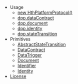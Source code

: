 - Usage
    - [new HthPlatformProtocol()](usage/HthPlatformProtocol.md)
    - [dpp.dataContract](usage/dataContract.md)
    - [dpp.document](usage/document.md)
    - [dpp.identity](usage/identity.md)
    - [dpp.stateTransition](usage/stateTransition.md)
- Primitives
    - [AbstractStateTransition](primitives/AbstractStateTransition.md)
    - [DataContract](primitives/DataContract.md)
    - [DataTrigger](primitives/DataTrigger.md)
    - [Document](primitives/Document.md)
    - [Identifier](primitives/Identifier.md)
    - [Identity](primitives/Identity.md)
- [License](https://github.com/MichaelHDesigns/js-dpp/blob/master/LICENSE)
